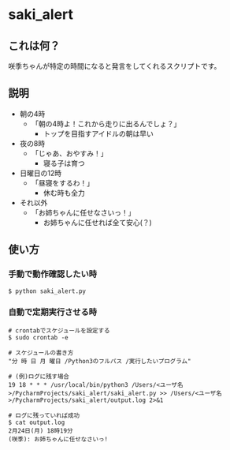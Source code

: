 # saki_alert
## これは何？
咲季ちゃんが特定の時間になると発言をしてくれるスクリプトです。
## 説明
- 朝の4時
  - 「朝の4時よ！これから走りに出るんでしょ？」
    - トップを目指すアイドルの朝は早い
- 夜の8時
  - 「じゃあ、おやすみ！」
    - 寝る子は育つ
- 日曜日の12時
  - 「昼寝をするわ！」
    - 休む時も全力
- それ以外
  - 「お姉ちゃんに任せなさいっ！」
    - お姉ちゃんに任せれば全て安心(？)
## 使い方
### 手動で動作確認したい時
```
$ python saki_alert.py
```
### 自動で定期実行させる時
```
# crontabでスケジュールを設定する
$ sudo crontab -e 

# スケジュールの書き方
"分 時 日 月 曜日 /Python3のフルパス /実行したいプログラム"

# (例)ログに残す場合
19 18 * * * /usr/local/bin/python3 /Users/<ユーザ名>/PycharmProjects/saki_alert/saki_alert.py >> /Users/<ユーザ名>/PycharmProjects/saki_alert/output.log 2>&1

# ログに残っていれば成功
$ cat output.log
2月24日(月) 18時19分
(咲季): お姉ちゃんに任せなさいっ!
```

